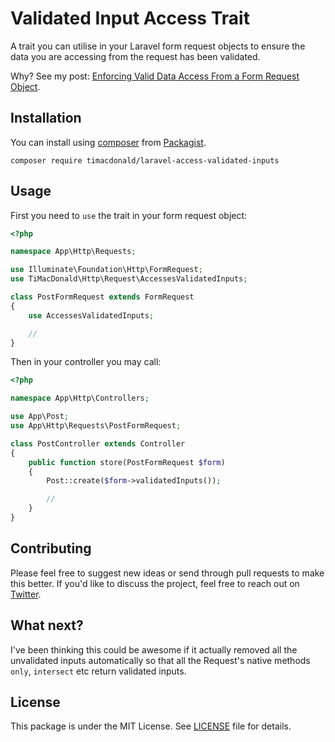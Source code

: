 # Validated Input Access Trait

A trait you can utilise in your Laravel form request objects to ensure the data you are accessing from the request has been validated.

Why? See my post: [Enforcing Valid Data Access From a Form Request Object](http://timacdonald.me/enforcing-valid-data-access-from-form-request-object/).

## Installation

You can install using [composer](https://getcomposer.org/) from [Packagist](https://packagist.org/packages/timacdonald/laravel-access-validated-inputs).

```
composer require timacdonald/laravel-access-validated-inputs
```

## Usage

First you need to `use` the trait in your form request object:

```php
<?php

namespace App\Http\Requests;

use Illuminate\Foundation\Http\FormRequest;
use TiMacDonald\Http\Request\AccessesValidatedInputs;

class PostFormRequest extends FormRequest
{
    use AccessesValidatedInputs;

    //
}
```

Then in your controller you may call:

```php
<?php

namespace App\Http\Controllers;

use App\Post;
use App\Http\Requests\PostFormRequest;

class PostController extends Controller
{
    public function store(PostFormRequest $form)
    {
        Post::create($form->validatedInputs());

        //
    }
}
```

## Contributing

Please feel free to suggest new ideas or send through pull requests to make this better. If you'd like to discuss the project, feel free to reach out on [Twitter](https://twitter.com/timacdonald87).

## What next?

I've been thinking this could be awesome if it actually removed all the unvalidated inputs automatically so that all the Request's native methods `only`, `intersect` etc return validated inputs.

## License

This package is under the MIT License. See [LICENSE](https://github.com/timacdonald/laravel-access-validated-inputs/blob/master/LICENSE.txt) file for details.